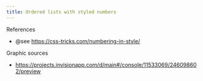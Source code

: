 ```yaml
---
title: Ordered lists with styled numbers
---
```


References

* @see https://css-tricks.com/numbering-in-style/

Graphic sources

* https://projects.invisionapp.com/d/main#/console/11533069/246098602/preview
